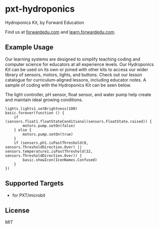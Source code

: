 # pxt-hydroponics

Hydroponics Kit, by Forward Education

Find us at [forwardedu.com](https://forwardedu.com/) and [learn.forwardedu.com](https://learn.forwardedu.com/).

## Example Usage

Our learning systems are designed to simplify teaching coding and computer science for educators at all experience levels.
Our Hydroponics Kit can be used on its own or joined with other kits to access our wider library of sensors, motors, lights, and buttons.
Check out our lesson catalogue for curriculum-aligned lessons, including educator notes.
A sample of coding with the Hydroponics Kit can be seen below.

The light controller, pH sensor, float sensor, and water pump help create and maintain ideal growing conditions.

```blocks
lights.lights1.setBrightness(100)
basic.forever(function () {
    if (sensors.float1.floatStateConditional(sensors.FloatState.raised)) {
        motors.pump.setOn(false)
    } else {
        motors.pump.setOn(true)
    }
    if (sensors.ph1.isPastThreshold(8, sensors.ThresholdDirection.Over) || sensors.temperature1.isPastThreshold(32, sensors.ThresholdDirection.Over)) {
        basic.showIcon(IconNames.Confused)
    }
})
```

## Supported Targets

-   for PXT/microbit

## License

MIT
